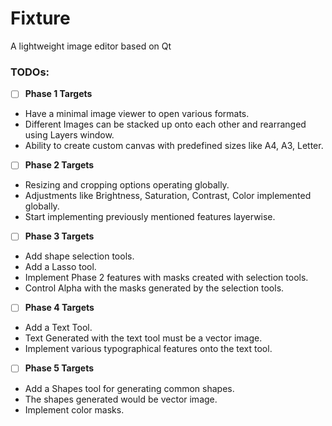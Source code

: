 # Fixture

A lightweight image editor based on Qt

### TODOs:

- [ ] **Phase 1 Targets**


- Have a minimal image viewer to open various formats.
- Different Images can be stacked up onto each other and rearranged using Layers window.
- Ability to create custom canvas with predefined sizes like A4, A3, Letter. 




- [ ] **Phase 2 Targets**



- Resizing and cropping options operating globally.
- Adjustments like Brightness, Saturation, Contrast, Color implemented globally.
- Start implementing previously mentioned features layerwise.




- [ ] **Phase 3 Targets**



- Add shape selection tools.
- Add a Lasso tool.
- Implement Phase 2 features with masks created with selection tools.
- Control Alpha with the masks generated by the selection tools.




- [ ] **Phase 4 Targets**



- Add a Text Tool.
- Text Generated with the text tool must be a vector image.
- Implement various typographical features onto the text tool. 




- [ ] **Phase 5 Targets**



- Add a Shapes tool for generating common shapes.
- The shapes generated would be vector image.
- Implement color masks.
